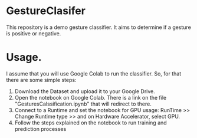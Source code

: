 # GestureClasifer

This repository is a demo gesture classifier. It aims to determine if a gesture is positive or negative.

# Usage.

I assume that you will use Google Colab to run the classifier.
So, for that there are some simple steps:

1) Download the Dataset and upload it to your Google Drive.
2) Open the notebook on Google Colab. There is a link on the file "GesturesCalssification.ipynb" that will redirect to there.
3) Connect to a Runtime and set the notebook for GPU usage: RunTime >> Change Runtime type >> and on Hardware Accelerator, select GPU.
4) Follow the steps explained on the notebook to run training and prediction processes
